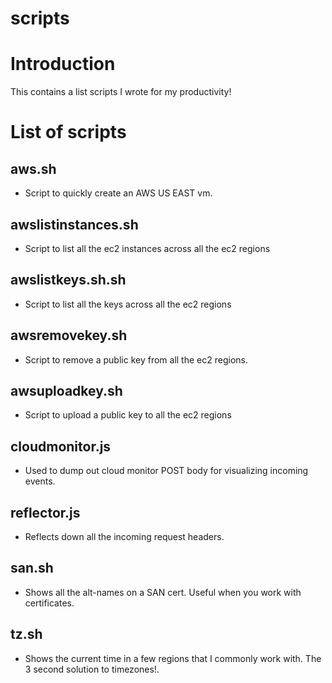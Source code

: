 # scripts

# Introduction
This contains a list scripts I wrote for my productivity!

# List of scripts

## aws.sh
* Script to quickly create an AWS US EAST vm.

## awslistinstances.sh
* Script to list all the ec2 instances across all the ec2 regions

## awslistkeys.sh.sh
* Script to list all the keys across all the ec2 regions

## awsremovekey.sh
* Script to remove a public key from all the ec2 regions.

## awsuploadkey.sh
* Script to upload a public key to all the ec2 regions

## cloudmonitor.js
* Used to dump out cloud monitor POST body for visualizing incoming events.

## reflector.js
* Reflects down all the incoming request headers.

## san.sh
* Shows all the alt-names on a SAN cert. Useful when you work with certificates.

## tz.sh
* Shows the current time in a few regions that I commonly work with. The 3 second solution to timezones!.